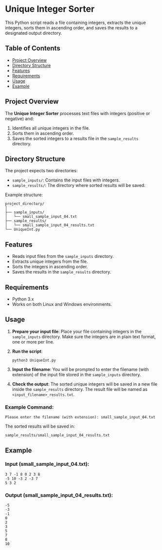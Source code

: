 # Unique Integer Sorter

This Python script reads a file containing integers, extracts the unique integers, sorts them in ascending order, and saves the results to a designated output directory.

## Table of Contents
- [Project Overview](#project-overview)
- [Directory Structure](#directory-structure)
- [Features](#features)
- [Requirements](#requirements)
- [Usage](#usage)
- [Example](#example)
  
## Project Overview

The **Unique Integer Sorter** processes text files with integers (positive or negative) and:
1. Identifies all unique integers in the file.
2. Sorts them in ascending order.
3. Saves the sorted integers to a results file in the `sample_results` directory.

## Directory Structure

The project expects two directories:
- `sample_inputs/`: Contains the input files with integers.
- `sample_results/`: The directory where sorted results will be saved.

Example structure:
```
project_directory/
│
├── sample_inputs/
│   └── small_sample_input_04.txt
├── sample_results/
│   └── small_sample_input_04_results.txt
└── UniqueInt.py
```

## Features

- Reads input files from the `sample_inputs` directory.
- Extracts unique integers from the file.
- Sorts the integers in ascending order.
- Saves the results in the `sample_results` directory.

## Requirements

- Python 3.x
- Works on both Linux and Windows environments.
  
## Usage

1. **Prepare your input file**: Place your file containing integers in the `sample_inputs` directory. Make sure the integers are in plain text format, one or more per line.

2. **Run the script**:
   ```
   python3 UniqueInt.py
   ```

3. **Input the filename**: You will be prompted to enter the filename (with extension) of the input file stored in the `sample_inputs` directory.

4. **Check the output**: The sorted unique integers will be saved in a new file inside the `sample_results` directory. The result file will be named as `<input_filename>_results.txt`.

### Example Command:
```
Please enter the filename (with extension): small_sample_input_04.txt
```

The sorted results will be saved in:
```
sample_results/small_sample_input_04_results.txt
```

## Example

### Input (small_sample_input_04.txt):
```
3 7 -1 8 0 2 3 8
-5 10 -3 2 -3 7
5 3 2
```

### Output (small_sample_input_04_results.txt):
```
-5
-3
-1
0
2
3
5
7
8
10
```
